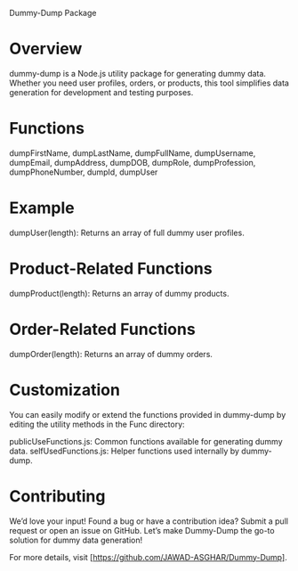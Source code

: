Dummy-Dump Package

Overview
===================
dummy-dump is a Node.js utility package for generating dummy data. Whether you need user profiles, orders, or products, this tool simplifies data generation for development and testing purposes.


Functions
===============
dumpFirstName, 
dumpLastName, 
dumpFullName, 
dumpUsername, 
dumpEmail, 
dumpAddress, 
dumpDOB, 
dumpRole, 
dumpProfession, 
dumpPhoneNumber, 
dumpId, 
dumpUser


Example
================
dumpUser(length): 
  Returns an array of full dummy user profiles.


Product-Related Functions
================
dumpProduct(length): Returns an array of dummy products.


Order-Related Functions
================
dumpOrder(length): Returns an array of dummy orders.


Customization
================
You can easily modify or extend the functions provided in dummy-dump by editing the utility methods in the Func directory:

publicUseFunctions.js: Common functions available for generating dummy data.
selfUsedFunctions.js: Helper functions used internally by dummy-dump.


Contributing
=========================
We’d love your input! Found a bug or have a contribution idea? Submit a pull request or open an issue on GitHub. Let’s make Dummy-Dump the go-to solution for dummy data generation!

For more details, visit [https://github.com/JAWAD-ASGHAR/Dummy-Dump].